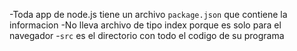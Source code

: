 -Toda app de node.js tiene un archivo `package.json` que contiene la informacion
-No lleva archivo de tipo index porque es solo para el navegador
-`src` es el directorio con todo el codigo de su programa